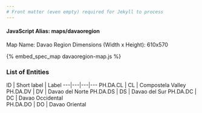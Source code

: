```yaml
---
# Front matter (even empty) required for Jekyll to process
---
```


#### JavaScript Alias: maps/davaoregion

Map Name: Davao Region
Dimensions (Width x Height): 610x570



{% embed_spec_map davaoregion-map.js %}

### List of Entities

ID | Short label | Label
---|---|---|---
PH.DA.CL | CL | Compostela Valley
PH.DA.DV | DV | Davao del Norte
PH.DA.DS | DS | Davao del Sur
PH.DA.DC | DC | Davao Occidental		
PH.DA.DO | DO | Davao Oriental